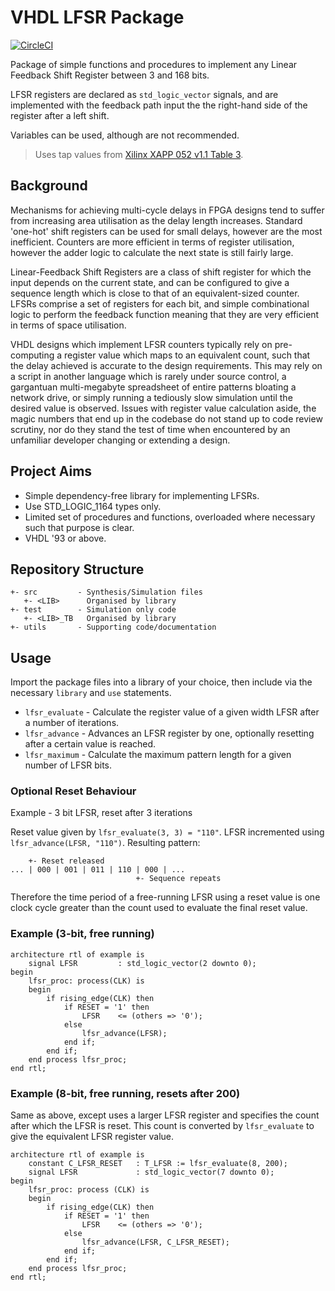 VHDL LFSR Package
=================

[![CircleCI](https://circleci.com/gh/richjyoung/lfsr-package/tree/master.svg?style=svg)](https://circleci.com/gh/richjyoung/lfsr-package/tree/master)

Package of simple functions and procedures to implement any Linear Feedback
Shift Register between 3 and 168 bits.

LFSR registers are declared as `std_logic_vector` signals, and are implemented
with the feedback path input the the right-hand side of the register after a
left shift.

Variables can be used, although are not recommended.

> Uses tap values from [Xilinx XAPP 052 v1.1 Table 3](https://www.xilinx.com/support/documentation/application_notes/xapp052.pdf).

## Background

Mechanisms for achieving multi-cycle delays in FPGA designs tend to suffer from
increasing area utilisation as the delay length increases.  Standard 'one-hot'
shift registers can be used for small delays, however are the most inefficient.
Counters are more efficient in terms of register utilisation, however the adder
logic to calculate the next state is still fairly large.

Linear-Feedback Shift Registers are a class of shift register for which the
input depends on the current state, and can be configured to give a sequence
length which is close to that of an equivalent-sized counter.  LFSRs comprise a
set of registers for each bit, and simple combinational logic to perform the
feedback function meaning that they are very efficient in terms of space
utilisation.

VHDL designs which implement LFSR counters typically rely on pre-computing a
register value which maps to an equivalent count, such that the delay achieved
is accurate to the design requirements.  This may rely on a script in another
language which is rarely under source control, a gargantuan multi-megabyte
spreadsheet of entire patterns bloating a network drive, or simply running a
tediously slow simulation until the desired value is observed.  Issues with
register value calculation aside, the magic numbers that end up in the codebase
do not stand up to code review scrutiny, nor do they stand the test of time when
encountered by an unfamiliar developer changing or extending a design.

## Project Aims
* Simple dependency-free library for implementing LFSRs.
* Use STD_LOGIC_1164 types only.
* Limited set of procedures and functions, overloaded where necessary such that
purpose is clear.
* VHDL '93 or above.

## Repository Structure

```
+- src         - Synthesis/Simulation files
   +- <LIB>      Organised by library
+- test        - Simulation only code
   +- <LIB>_TB   Organised by library
+- utils       - Supporting code/documentation
```

## Usage
Import the package files into a library of your choice, then include via the
necessary `library` and `use` statements.

* `lfsr_evaluate` - Calculate the register value of a given width LFSR after a
number of iterations.
* `lfsr_advance` - Advances an LFSR register by one, optionally resetting after
a certain value is reached.
* `lfsr_maximum` - Calculate the maximum pattern length for a given number of
LFSR bits.

### Optional Reset Behaviour
Example - 3 bit LFSR, reset after 3 iterations

Reset value given by `lfsr_evaluate(3, 3) = "110"`. LFSR incremented using
`lfsr_advance(LFSR, "110")`.  Resulting pattern:
```
    +- Reset released
... | 000 | 001 | 011 | 110 | 000 | ...
                            +- Sequence repeats
```
Therefore the time period of a free-running LFSR using a reset value is one
clock cycle greater than the count used to evaluate the final reset value.

### Example (3-bit, free running)
```
architecture rtl of example is
    signal LFSR         : std_logic_vector(2 downto 0);
begin
    lfsr_proc: process(CLK) is
    begin
        if rising_edge(CLK) then
            if RESET = '1' then
                LFSR    <= (others => '0');
            else
                lfsr_advance(LFSR);
            end if;
        end if;
    end process lfsr_proc;
end rtl;
```

### Example (8-bit, free running, resets after 200)
Same as above, except uses a larger LFSR register and specifies the count after
which the LFSR is reset.  This count is converted by `lfsr_evaluate` to give the
equivalent LFSR register value.
```
architecture rtl of example is
    constant C_LFSR_RESET   : T_LFSR := lfsr_evaluate(8, 200);
    signal LFSR             : std_logic_vector(7 downto 0);
begin
    lfsr_proc: process (CLK) is
    begin
        if rising_edge(CLK) then
            if RESET = '1' then
                LFSR    <= (others => '0');
            else
                lfsr_advance(LFSR, C_LFSR_RESET);
            end if;
        end if;
    end process lfsr_proc;
end rtl;
```
